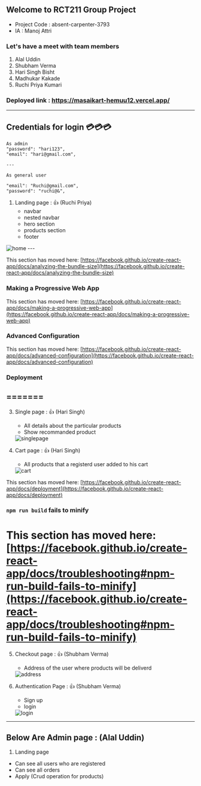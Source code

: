 ## Welcome to RCT211 Group Project

 - Project Code : absent-carpenter-3793
 - IA : Manoj Attri
 
 ### Let's have a meet with team members

1. Alal Uddin 
2. Shubham Verma
3. Hari Singh Bisht
4. Madhukar Kakade
5. Ruchi Priya Kumari

### Deployed link : https://masaikart-hemuu12.vercel.app/
---
## Credentials for login 💳💳💳
```
As admin 
"password": "hari123",
"email": "hari@gmail.com",

---

As general user

"email": "Ruchi@gmail.com",
"password": "ruchi@&",
```      
1. Landing page : 👍 (Ruchi Priya)
    - navbar 
    - nested navbar
    - hero section
    - products section 
    - footer
 <img src="https://i.postimg.cc/XNFbpyPH/Screenshot-34.png" alt="home" />
---


This section has moved here: [https://facebook.github.io/create-react-app/docs/analyzing-the-bundle-size](https://facebook.github.io/create-react-app/docs/analyzing-the-bundle-size)


### Making a Progressive Web App

This section has moved here: [https://facebook.github.io/create-react-app/docs/making-a-progressive-web-app](https://facebook.github.io/create-react-app/docs/making-a-progressive-web-app)

### Advanced Configuration

This section has moved here: [https://facebook.github.io/create-react-app/docs/advanced-configuration](https://facebook.github.io/create-react-app/docs/advanced-configuration)

### Deployment
=======
---

3. Single page : 👍 (Hari Singh)
   - All details about the particular products
   - Show recommanded product
   
   <img src="https://i.postimg.cc/fy7JMqXm/Screenshot-39.png" alt="singlepage" />

4. Cart page : 👍 (Hari Singh)
   - All products that a registerd user added to his cart
    <img src="https://i.postimg.cc/D0C3Qq3R/Screenshot-36.png" alt="cart" />


This section has moved here: [https://facebook.github.io/create-react-app/docs/deployment](https://facebook.github.io/create-react-app/docs/deployment)


### `npm run build` fails to minify

This section has moved here: [https://facebook.github.io/create-react-app/docs/troubleshooting#npm-run-build-fails-to-minify](https://facebook.github.io/create-react-app/docs/troubleshooting#npm-run-build-fails-to-minify)
=======
5. Checkout page : 👍 (Shubham Verma)
    - Address of the user where products will be deliverd
    <img src="https://i.postimg.cc/4yFN4CyK/Screenshot-40.png" alt="address" />

6. Authentication Page : 👍 (Shubham Verma)
    - Sign up
    - login
   <img src="https://i.postimg.cc/MZ4SGmtj/Screenshot-35.png" alt="login" />

 ---   

## Below Are Admin page : (Alal Uddin)

1. Landing page
  - Can see all users who are registered
  - Can see all orders
  - Apply (Crud operation for products)
 

